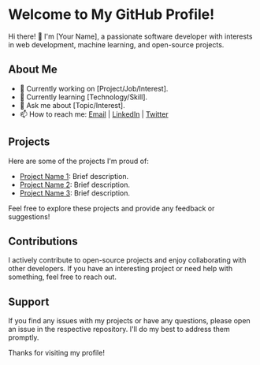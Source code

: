 # Welcome to My GitHub Profile!

Hi there! 👋 I'm [Your Name], a passionate software developer with interests in web development, machine learning, and open-source projects.

## About Me

- 💼 Currently working on [Project/Job/Interest].
- 🌱 Currently learning [Technology/Skill].
- 💬 Ask me about [Topic/Interest].
- 📫 How to reach me: [Email](mailto:youremail@example.com) | [LinkedIn](https://www.linkedin.com/in/yourusername/) | [Twitter](https://twitter.com/yourusername)

## Projects

Here are some of the projects I'm proud of:

- [Project Name 1](Link): Brief description.
- [Project Name 2](Link): Brief description.
- [Project Name 3](Link): Brief description.

Feel free to explore these projects and provide any feedback or suggestions!

## Contributions

I actively contribute to open-source projects and enjoy collaborating with other developers. If you have an interesting project or need help with something, feel free to reach out.

## Support

If you find any issues with my projects or have any questions, please open an issue in the respective repository. I'll do my best to address them promptly.

Thanks for visiting my profile!
